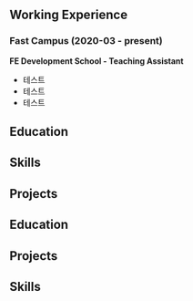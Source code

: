 <!--
### Hi there 👋

**smilejin92/smilejin92** is a ✨ _special_ ✨ repository because its `README.md` (this file) appears on your GitHub profile.

Here are some ideas to get you started:

- 🔭 I’m currently working on ...
- 🌱 I’m currently learning ...
- 👯 I’m looking to collaborate on ...
- 🤔 I’m looking for help with ...
- 💬 Ask me about ...
- 📫 How to reach me: ...
- 😄 Pronouns: ...
- ⚡ Fun fact: ...

👨🏻‍💻 FE Web Developer
✅ React JS
✅ JavaScript (ES6+)
✅ Semantic HTML
✅ Responsive CSS
✅ Webpack

-->

## Working Experience
### Fast Campus (2020-03 - present)
**FE Development School - Teaching Assistant**

* 테스트
* 테스트
* 테스트


## Education
## Skills

## Projects



## Education
## Projects
## Skills

